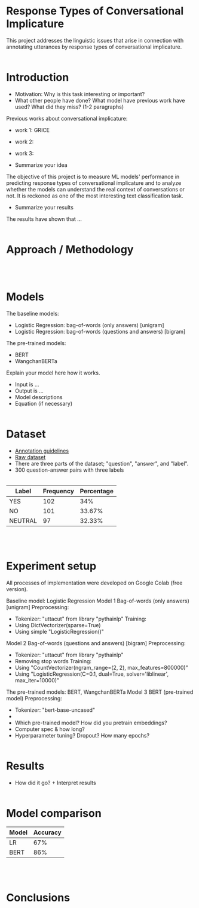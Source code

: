 # Response Types of Conversational Implicature
This project addresses the linguistic issues that arise in connection with annotating utterances by response types of conversational implicature.
<br/><br/>

# Introduction
 - Motivation: Why is this task interesting or important?
 - What other people have done? What model have previous work have used? What did they miss? (1-2 paragraphs)

Previous works about conversational implicature:
 - work 1: GRICE
 - work 2:
 - work 3:


 - Summarize your idea

The objective of this project is to measure ML models' performance in predicting response types of conversational implicature and to analyze whether the models can understand the real context of conversations or not. It is reckoned as one of the most interesting text classification task.
 - Summarize your results

The results have shown that ...
<br/><br/>

# Approach / Methodology

<br/><br/>

# Models
The baseline models:
 - Logistic Regression: bag-of-words (only answers) [unigram]
 - Logistic Regression: bag-of-words (questions and answers) [bigram]

The pre-trained models:
 - BERT
 - WangchanBERTa

Explain your model here how it works.
 - Input is ...
 - Output is ...
 - Model descriptions
 - Equation (if necessary)
<br/><br/>

# Dataset
 - [Annotation guidelines](https://acrobat.adobe.com/link/review?uri=urn:aaid:scds:US:32f73871-7744-3a29-ace0-11ca0fca99a7)
 - [Raw dataset](https://docs.google.com/spreadsheets/d/1Ji2k0cT5RLNC6C2xYeZczRuN35PEP2QgbuUtwDdOB9o/edit?usp=sharing)
 - There are three parts of the dataset; "question", "answer", and "label".
 - 300 question-answer pairs with three labels
<br/><br/>

| Label | Frequency | Percentage |
|-------| --------- | ---------- |
| YES | 102 | 34% |
| NO | 101 | 33.67% |
| NEUTRAL | 97 | 32.33% |

<br/><br/>

# Experiment setup
All processes of implementation were developed on Google Colab (free version).

Baseline model: Logistic Regression
Model 1 Bag-of-words (only answers) [unigram]
 Preprocessing:
 - Tokenizer: "uttacut" from library "pythainlp"
 Training:
 - Using DictVectorizer(sparse=True)
 - Using simple "LogisticRegression()"

Model 2 Bag-of-words (questions and answers) [bigram]
 Preprocessing:
 - Tokenizer: "uttacut" from library "pythainlp"
 - Removing stop words
 Training:
 - Using "CountVectorizer(ngram_range=(2, 2), max_features=800000)"
 - Using "LogisticRegression(C=0.1, dual=True, solver='liblinear', max_iter=10000)"

The pre-trained models: BERT, WangchanBERTa
Model 3 BERT (pre-trained model)
 Preprocessing:
 - Tokenizer: "bert-base-uncased"
 - 
 - Which pre-trained model? How did you pretrain embeddings?
 - Computer spec & how long?
 - Hyperparameter tuning? Dropout? How many epochs?
<br/><br/>

# Results
 - How did it go? + Interpret results
<br/><br/>

# Model comparison
| Model | Accuracy |
| -------- | --------- |
| LR | 67% |
| BERT | 86% |

<br/><br/>

# Conclusions

